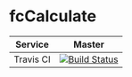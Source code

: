 # fcCalculate


| Service   | Master |
|:-----------:|:--------:|
|Travis CI|[![Build Status](https://travis-ci.org/zhnlk/feeCalculate.svg?branch=master)](https://travis-ci.org/zhnlk/feeCalculate)|